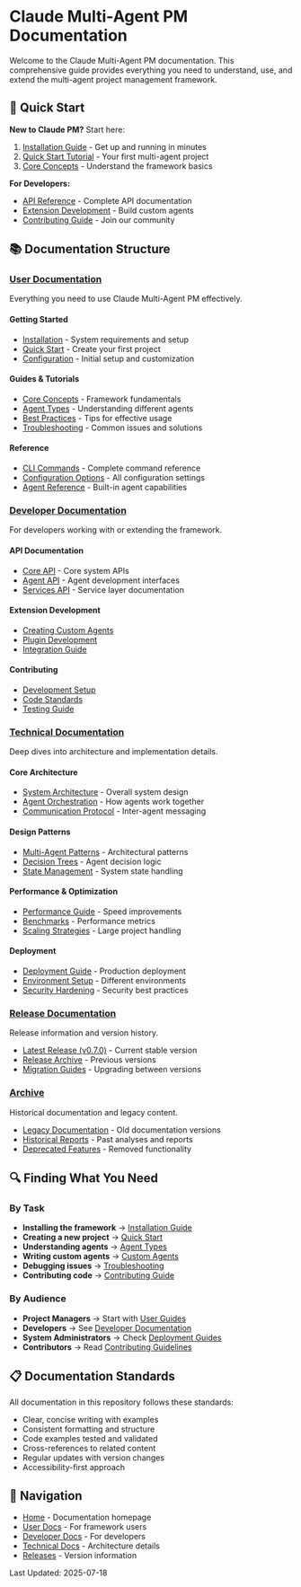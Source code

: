 # Claude Multi-Agent PM Documentation

Welcome to the Claude Multi-Agent PM documentation. This comprehensive guide provides everything you need to understand, use, and extend the multi-agent project management framework.

## 🚀 Quick Start

**New to Claude PM?** Start here:
1. [Installation Guide](./user/getting-started/installation.md) - Get up and running in minutes
2. [Quick Start Tutorial](./user/getting-started/quickstart.md) - Your first multi-agent project
3. [Core Concepts](./user/guides/concepts.md) - Understand the framework basics

**For Developers:**
- [API Reference](./developer/api/README.md) - Complete API documentation
- [Extension Development](./developer/extensions/README.md) - Build custom agents
- [Contributing Guide](./developer/contributing/CONTRIBUTING.md) - Join our community

## 📚 Documentation Structure

### [User Documentation](./user/README.md)
Everything you need to use Claude Multi-Agent PM effectively.

#### Getting Started
- [Installation](./user/getting-started/installation.md) - System requirements and setup
- [Quick Start](./user/getting-started/quickstart.md) - Create your first project
- [Configuration](./user/getting-started/configuration.md) - Initial setup and customization

#### Guides & Tutorials  
- [Core Concepts](./user/guides/concepts.md) - Framework fundamentals
- [Agent Types](./user/guides/agent-types.md) - Understanding different agents
- [Best Practices](./user/guides/best-practices.md) - Tips for effective usage
- [Troubleshooting](./user/guides/troubleshooting.md) - Common issues and solutions

#### Reference
- [CLI Commands](./user/reference/cli.md) - Complete command reference
- [Configuration Options](./user/reference/config.md) - All configuration settings
- [Agent Reference](./user/reference/agents.md) - Built-in agent capabilities

### [Developer Documentation](./developer/README.md)
For developers working with or extending the framework.

#### API Documentation
- [Core API](./developer/api/core.md) - Core system APIs
- [Agent API](./developer/api/agents.md) - Agent development interfaces
- [Services API](./developer/api/services.md) - Service layer documentation

#### Extension Development
- [Creating Custom Agents](./developer/extensions/custom-agents.md)
- [Plugin Development](./developer/extensions/plugins.md)
- [Integration Guide](./developer/extensions/integrations.md)

#### Contributing
- [Development Setup](./developer/contributing/setup.md)
- [Code Standards](./developer/contributing/standards.md)
- [Testing Guide](./developer/contributing/testing.md)

### [Technical Documentation](./technical/README.md)
Deep dives into architecture and implementation details.

#### Core Architecture
- [System Architecture](./technical/core/architecture.md) - Overall system design
- [Agent Orchestration](./technical/core/orchestration.md) - How agents work together
- [Communication Protocol](./technical/core/communication.md) - Inter-agent messaging

#### Design Patterns
- [Multi-Agent Patterns](./technical/design/patterns.md) - Architectural patterns
- [Decision Trees](./technical/design/decision-trees.md) - Agent decision logic
- [State Management](./technical/design/state-management.md) - System state handling

#### Performance & Optimization
- [Performance Guide](./technical/performance/optimization.md) - Speed improvements
- [Benchmarks](./technical/performance/benchmarks.md) - Performance metrics
- [Scaling Strategies](./technical/performance/scaling.md) - Large project handling

#### Deployment
- [Deployment Guide](./technical/deployment/guide.md) - Production deployment
- [Environment Setup](./technical/deployment/environments.md) - Different environments
- [Security Hardening](./technical/deployment/security.md) - Security best practices

### [Release Documentation](./releases/README.md)
Release information and version history.

- [Latest Release (v0.7.0)](./releases/v0.7.0/README.md) - Current stable version
- [Release Archive](./releases/archive/README.md) - Previous versions
- [Migration Guides](./releases/migration/README.md) - Upgrading between versions

### [Archive](./archive/README.md)
Historical documentation and legacy content.

- [Legacy Documentation](./archive/legacy/README.md) - Old documentation versions
- [Historical Reports](./archive/reports/README.md) - Past analyses and reports
- [Deprecated Features](./archive/deprecated/README.md) - Removed functionality

## 🔍 Finding What You Need

### By Task
- **Installing the framework** → [Installation Guide](./user/getting-started/installation.md)
- **Creating a new project** → [Quick Start](./user/getting-started/quickstart.md)
- **Understanding agents** → [Agent Types](./user/guides/agent-types.md)
- **Writing custom agents** → [Custom Agents](./developer/extensions/custom-agents.md)
- **Debugging issues** → [Troubleshooting](./user/guides/troubleshooting.md)
- **Contributing code** → [Contributing Guide](./developer/contributing/CONTRIBUTING.md)

### By Audience
- **Project Managers** → Start with [User Guides](./user/guides/README.md)
- **Developers** → See [Developer Documentation](./developer/README.md)
- **System Administrators** → Check [Deployment Guides](./technical/deployment/README.md)
- **Contributors** → Read [Contributing Guidelines](./developer/contributing/README.md)

## 📋 Documentation Standards

All documentation in this repository follows these standards:
- Clear, concise writing with examples
- Consistent formatting and structure
- Code examples tested and validated
- Cross-references to related content
- Regular updates with version changes
- Accessibility-first approach

## 🔄 Navigation

- [Home](./index.md) - Documentation homepage
- [User Docs](./user/README.md) - For framework users
- [Developer Docs](./developer/README.md) - For developers
- [Technical Docs](./technical/README.md) - Architecture details
- [Releases](./releases/README.md) - Version information

Last Updated: 2025-07-18
